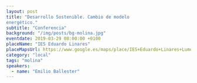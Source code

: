 ```yaml
---
layout: post
title: "Desarrollo Sostenible. Cambio de modelo
energético."
subtitle: "Conferencia"
background: "/img/posts/bg-molina.jpg"
eventdate: 2019-03-29 08:00:00 +0100
placeName: "IES Eduardo Linares"
placeMapsUrl: https://www.google.es/maps/place/IES+Eduardo+Linares+Lumeras/@38.0476469,-1.2068282,17z/data=!3m1!4b1!4m5!3m4!1s0xd6478ab67e52731:0x904bb1f63a013d6d!8m2!3d38.0476469!4d-1.2046395
category: "local"
tags: "molina"
speakers:
  - name: "Emilio Ballester"
---
```

